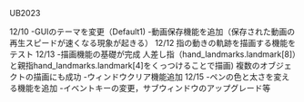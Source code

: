 UB2023

12/10 
    -GUIのテーマを変更（Default1)
    -動画保存機能を追加（保存された動画の再生スピードが速くなる現象が起きる）
12/12 指の動きの軌跡を描画する機能をテスト
12/13 
    -描画機能の基礎が完成
        人差し指（hand_landmarks.landmark[8]）と親指hand_landmarks.landmark[4]をくっつけることで描画)
        複数のオブジェクトの描画にも成功
    -ウィンドウクリア機能追加
12/15
    -ペンの色と太さを変える機能を追加
    -イベントキーの変更，サブウィンドウのアップグレード等
